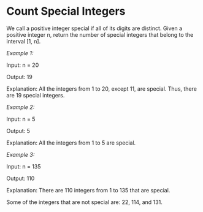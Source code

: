 # Count Special Integers

We call a positive integer special if all of its digits are distinct.
Given a positive integer n, return the number of special integers that belong to the interval [1, n].

*Example 1:*

Input: n = 20

Output: 19

Explanation: All the integers from 1 to 20, except 11, are special. Thus, there are 19 special integers.

*Example 2:*

Input: n = 5

Output: 5

Explanation: All the integers from 1 to 5 are special.

*Example 3:*

Input: n = 135

Output: 110

Explanation: There are 110 integers from 1 to 135 that are special.

Some of the integers that are not special are: 22, 114, and 131.